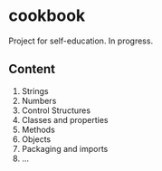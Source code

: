 # cookbook
Project for self-education. In progress.

## Content
1. Strings
2. Numbers
3. Control Structures
4. Classes and properties
5. Methods
6. Objects
7. Packaging and imports
8. ...
